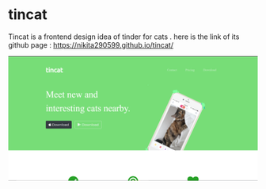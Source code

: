 # tincat
Tincat is a frontend design idea of tinder for cats .
here is the link of its github page : https://nikita290599.github.io/tincat/
<p align="center">
  <img src="images/tincat1.png" width="900" title="hover text">
</p>
